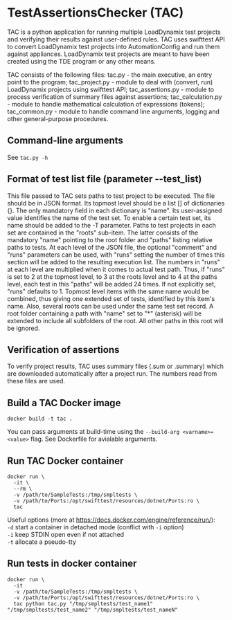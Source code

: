 # TestAssertionsChecker (TAC)

TAC is a python application for running multiple LoadDynamix test projects and verifying their results against
user-defined rules.
TAC uses swifttest API to convert LoadDynamix test projects into AutomationConfig and run them against appliances.
LoadDynamix test projects are meant to have been created using the TDE program or any other means.


TAC consists of the following files:
tac.py             - the main executive, an entry point to the program;
tac_project.py     - module to deal with (convert, run) LoadDynamix projects using swifttest API;
tac_assertions.py  - module to process verification of summary files against assertions;
tac_calculation.py - module to handle mathematical calculation of expressions (tokens);
tac_common.py      - module to handle command line arguments, logging and other general-purpose procedures.

## Command-line arguments
See `tac.py -h`

## Format of test list file (parameter --test_list)
This file passed to TAC sets paths to test project to be executed.
The file should be in JSON format.
Its topmost level should be a list [] of dictionaries {}.
The only mandatory field in each dictionary is "name". Its user-assigned value identifies the name of the test set.
To enable a certain test set, its name should be added to the -T parameter. 
Paths to test projects in each set are contained in the "roots" sub-item.
The latter consists of the mandatory "name" pointing to the root folder and "paths" listing relative paths to tests.
At each level of the JSON file, the optional "comment" and "runs" parameters can be used, 
with "runs" setting the number of times this section will be added to the resulting execution list.
The numbers in "runs" at each level are multiplied when it comes to actual test path. 
Thus, if "runs" is set to 2 at the topmost level, to 3 at the roots level and to 4 at the paths level, 
each test in this "paths" will be added 24 times. If not explicitly set, "runs" defaults to 1.
Topmost level items with the same name would be combined, thus giving one extended set of tests, identified by this item's name.
Also, several roots can be used under the same test set record.
A root folder containing a path with "name" set to "\*" (asterisk) will be extended to include all subfolders of the root.
All other paths in this root will be ignored. 

## Verification of assertions
To verify project results, TAC uses summary files (.sum or .summary) which are downloaded automatically after a project
run. The numbers read from these files are used.

## Build a TAC Docker image
`docker build -t tac .`

You can pass arguments at build-time using the `--build-arg <varname>=<value>` flag. See Dockerfile for avialable arguments.

## Run TAC Docker container
```
docker run \
  -it \
  --rm \
  -v /path/to/SampleTests:/tmp/smpltests \
  -v /path/to/Ports:/opt/swifttest/resources/dotnet/Ports:ro \
  tac
```
Useful options (more at https://docs.docker.com/engine/reference/run/):  
  `-d`  start a container in detached mode (conflict with `-i` option)  
  `-i` keep STDIN open even if not attached  
  `-t` allocate a pseudo-tty

## Run tests in docker container
```
docker run \
  -it
  -v /path/to/SampleTests:/tmp/smpltests \
  -v /path/to/Ports:/opt/swifttest/resources/dotnet/Ports:ro \
  tac python tac.py "/tmp/smpltests/test_name1" "/tmp/smpltests/test_name2" "/tmp/smpltests/test_nameN"
```
